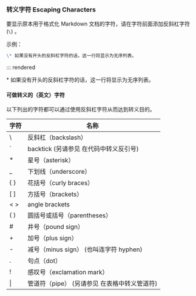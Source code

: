### 转义字符 Escaping Characters

要显示原本用于格式化 Markdown 文档的字符，请在字符前面添加反斜杠字符 (`\`) 。

示例：

```markdown
\* 如果没有开头的反斜杠字符的话，这一行将显示为无序列表。
```

::: rendered

\* 如果没有开头的反斜杠字符的话，这一行将显示为无序列表。

#### 可做转义的（英文）字符

以下列出的字符都可以通过使用反斜杠字符从而达到转义目的。

| 字符	| 名称 |
|------|------|
|\ |反斜杠（backslash）|
|` |backtick (另请参见 在代码中转义反引号)|
|*	|星号（asterisk）|
|_ |下划线（underscore）|
|{ }|	花括号（curly braces）|
|[ ]|	方括号（brackets）|
|< >|	angle brackets|
|( )| 圆括号或括号（parentheses）|
|#	|井号（pound sign）|
|+	|加号（plus sign）|
|-	|减号（minus sign） (也叫连字符 hyphen)|
|.	|句点（dot）|
|!	|感叹号（exclamation mark）|
|\|	|管道符（pipe） (另请参见 在表格中转义管道符)|